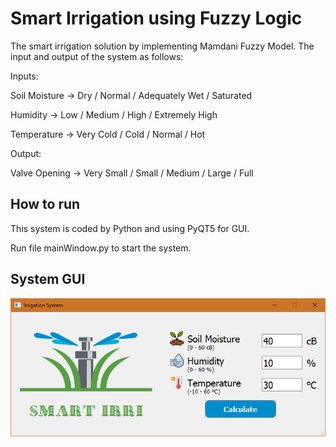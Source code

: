 # Smart Irrigation using Fuzzy Logic
The smart irrigation solution by implementing Mamdani Fuzzy Model. The input and output of the system as follows:

Inputs:

 Soil Moisture  -> Dry / Normal / Adequately Wet / Saturated
 
 Humidity       -> Low / Medium / High / Extremely High
 
 Temperature    -> Very Cold / Cold / Normal / Hot

Output:

 Valve Opening  -> Very Small / Small / Medium / Large / Full

## How to run

 This system is coded by Python and using PyQT5 for GUI.
 
 Run file mainWindow.py to start the system.

## System GUI

![Main Window](https://github.com/neumotngayem/Smart-Irrigation-using-Fuzzy-Logic/blob/master/Capture.PNG?raw=true)
